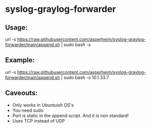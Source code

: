# syslog-graylog-forwarder

## Usage:

url -s https://raw.githubusercontent.com/asperheim/syslog-graylog-forwarder/main/append.sh | sudo bash -s <ip of graylog>

## Example:

url -s https://raw.githubusercontent.com/asperheim/syslog-graylog-forwarder/main/append.sh | sudo bash -s 10.1.33.7

## Caveouts: 

* Only works in Ubuntuish OS's
* You need sudo
* Port is static in the append script. And it is non standard!
* Uses TCP instead of UDP
